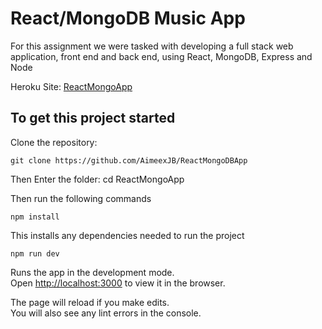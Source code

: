 
# React/MongoDB Music App

For this assignment we were tasked with developing a full stack web application, front end and back end, using React, MongoDB, Express and Node

Heroku Site: [ReactMongoApp](https://reactmongoapp.herokuapp.com/ )

## To get this project started

Clone the repository:
```
git clone https://github.com/AimeexJB/ReactMongoDBApp
```

Then Enter the folder:
cd ReactMongoApp

Then run the following commands

`npm install`

This installs any dependencies needed to run the project

`npm run dev`

Runs the app in the development mode.<br>
Open [http://localhost:3000](http://localhost:3000) to view it in the browser.

The page will reload if you make edits.<br>
You will also see any lint errors in the console.
